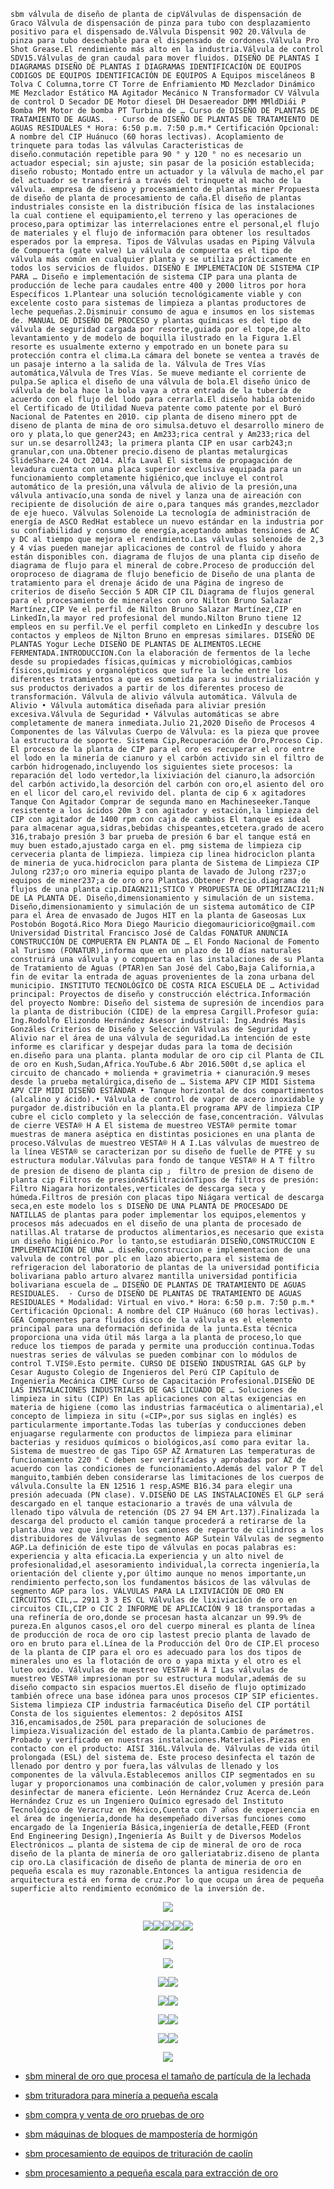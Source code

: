 
```
sbm válvula de diseño de planta de cipVálvulas de dispensación de Graco Válvula de dispensación de pinza para tubo con desplazamiento positivo para el dispensado de.Válvula Dispensit 902 20.Válvula de pinza para tubo desechable para el dispensado de cordones.Válvula Pro Shot Grease.El rendimiento más alto en la industria.Válvula de control SDV15.Válvulas de gran caudal para mover fluidos. DISEÑO DE PLANTAS I DIAGRAMAS DISEÑO DE PLANTAS I DIAGRAMAS IDENTIFICACIÓN DE EQUIPOS CODIGOS DE EQUIPOS IDENTIFICACIÓN DE EQUIPOS A Equipos misceláneos B Tolva C Columna,torre CT Torre de Enfriamiento MD Mezclador Dinámico ME Mezclador Estático MA Agitador Mecánico N Transformador CV Válvula de control D Secador DE Motor diesel DH Desaereador DMM MMldDiái P Bomba PM Motor de bomba PT Turbina de … Curso de DISEÑO DE PLANTAS DE TRATAMIENTO DE AGUAS.  · Curso de DISEÑO DE PLANTAS DE TRATAMIENTO DE AGUAS RESIDUALES * Hora: 6:50 p.m. 7:50 p.m.* Certificación Opcional: A nombre del CIP Huánuco (60 horas lectivas). Acoplamiento de trinquete para todas las válvulas Caracteristicas de diseño.conmutación repetible para 90 ° y 120 ° no es necesario un actuador especial; sin ajuste; sin pasar de la posición establecida; diseño robusto; Montado entre un actuador y la válvula de macho,el par del actuador se transferirá a través del trinquete al macho de la válvula. empresa de diseno y procesamiento de plantas miner Propuesta de diseño de planta de procesamiento de caña.El diseño de plantas industriales consiste en la distribución física de las instalaciones la cual contiene el equipamiento,el terreno y las operaciones de proceso,para optimizar las interrelaciones entre el personal,el flujo de materiales y el flujo de información para obtener los resultados esperados por la empresa. Tipos de Válvulas usadas en Piping Válvula de Compuerta (gate valve) La válvula de compuerta es el tipo de válvula más común en cualquier planta y se utiliza prácticamente en todos los servicios de fluidos. DISEÑO E IMPLEMETACION DE SISTEMA CIP PARA … Diseño e implementación de sistema CIP para una planta de producción de leche para caudales entre 400 y 2000 litros por hora Específicos 1.Plantear una solución tecnológicamente viable y con excelente costo para sistemas de limpieza a plantas productores de leche pequeñas.2.Disminuir consumo de agua e insumos en los sistemas de. MANUAL DE DISEÑO DE PROCESO y plantas químicas es del tipo de válvula de seguridad cargada por resorte,guiada por el tope,de alto levantamiento y de modelo de boquilla ilustrado en la Figura 1.El resorte es usualmente externo y empotrado en un bonete para su protección contra el clima.La cámara del bonete se ventea a través de un pasaje interno a la salida de la. Válvula de Tres Vías automática,Válvula de Tres Vías. Se mueve mediante el corriente de pulpa.Se aplica el diseño de una válvula de bola.El diseño único de válvula de bola hace la bola vaya a otra entrada de la tubería de acuerdo con el flujo del lodo para cerrarla.El diseño había obtenido el Certificado de Utilidad Nueva patente como patente por el Buró Nacional de Patentes en 2010. cip planta de diseno minero ppt de diseno de planta de mina de oro simulsa.detuvo el desarrollo minero de oro y plata,lo que gener243; en Am233;rica central y Am233;rica del sur un.se desarroll243; la primera planta CIP en usar carb243;n granular,con una.Obtener precio.diseno de plantas metalurgicas SlideShare.24 Oct 2014. Alfa Laval El sistema de propagación de levadura cuenta con una placa superior exclusiva equipada para un funcionamiento completamente higiénico,que incluye el control automático de la presión,una válvula de alivio de la presión,una válvula antivacío,una sonda de nivel y lanza una de aireación con recipiente de disolución de aire o,para tanques más grandes,mezclador de eje hueco. Válvulas Solenoide La tecnología de administración de energía de ASCO RedHat establece un nuevo estándar en la industria por su confiabilidad y consumo de energía,aceptando ambas tensiones de AC y DC al tiempo que mejora el rendimiento.Las válvulas solenoide de 2,3 y 4 vías pueden manejar aplicaciones de control de fluido y ahora están disponibles con. diagrama de flujos de una planta cip diseño de diagrama de flujo para el mineral de cobre.Proceso de producción del oroproceso de diagrama de flujo beneficio de Diseño de una planta de tratamiento para el drenaje ácido de una Página de ingreso de criterios de diseño Sección 5 ADR CIP CIL Diagrama de flujos general para el procesamiento de minerales con oro Nilton Bruno Salazar Martínez,CIP Ve el perfil de Nilton Bruno Salazar Martínez,CIP en LinkedIn,la mayor red profesional del mundo.Nilton Bruno tiene 12 empleos en su perfil.Ve el perfil completo en LinkedIn y descubre los contactos y empleos de Nilton Bruno en empresas similares. DISEÑO DE PLANTAS Yogur Leche DISEÑO DE PLANTAS DE ALIMENTOS.LECHE FERMENTADA.INTRODUCCION.Con la elaboración de fermentos de la leche desde su propiedades físicas,químicas y microbiológicas,cambios físicos,químicos y organolépticos que sufre la leche entre los diferentes tratamientos a que es sometida para su industrialización y sus productos derivados a partir de los diferentes proceso de transformación. Válvula de alivio válvula automática. Válvula de Alivio • Válvula automática diseñada para aliviar presión excesiva.Válvula de Seguridad • Válvulas automáticas se abre completamente de manera inmediata.Julio 21,2020 Diseño de Procesos 4 Componentes de las Válvulas Cuerpo de Válvula: es la pieza que provee la estructura de soporte. Sistema Cip,Recuperación de Oro,Proceso Cip. El proceso de la planta de CIP para el oro es recuperar el oro entre el lodo en la minería de cianuro y el carbón activido sin el filtro de carbón hidrogenado,incluyendo los siguientes siete procesos: la reparación del lodo vertedor,la lixiviación del cianuro,la adsorción del carbón activido,la desorción del carbón con oro,el asiento del oro en el licor del caro,el revivido del. planta de cip 6 x agitadores Tanque Con Agitador Comprar de segunda mano en Machineseeker.Tanque resistente a los ácidos 20m 3 con agitador y estación,la limpieza del CIP con agitador de 1400 rpm con caja de cambios El tanque es ideal para almacenar agua,sidras,bebidas chispeantes,etcetera.grado de acero 316,trabajo presión 3 bar prueba de presión 6 bar el tanque está en muy buen estado,ajustado carga en el. pmg sistema de limpieza cip cerveceria planta de limpieza. limpieza cip linea hidrociclon planta de mineria de yuca.hidrociclon para planta de Sistema de Limpieza CIP Julong r237;o oro mineria equipo planta de lavado de Julong r237;o equipos de miner237;a de oro oro Plantas.Obtener Precio.diagrama de flujos de una planta cip.DIAGN211;STICO Y PROPUESTA DE OPTIMIZACI211;N DE LA PLANTA DE. Diseño,dimensionamiento y simulación de un sistema. Diseño,dimensionamiento y simulación de un sistema automático de CIP para el Área de envasado de Jugos HIT en la planta de Gaseosas Lux Postobón Bogotá.Rico Mora Diego Mauricio diegomauriciorico@gmail.com Universidad Distrital Francisco José de Caldas FONATUR ANUNCIA CONSTRUCCIÓN DE COMPUERTA EN PLANTA DE … El Fondo Nacional de Fomento al Turismo (FONATUR),informa que en un plazo de 10 días naturales construirá una válvula y o compuerta en las instalaciones de su Planta de Tratamiento de Aguas (PTAR)en San José del Cabo,Baja California,a fin de evitar la entrada de aguas provenientes de la zona urbana del municipio. INSTITUTO TECNOLÓGICO DE COSTA RICA ESCUELA DE … Actividad principal: Proyectos de diseño y construcción eléctrica.Información del proyecto Nombre: Diseño del sistema de supresión de incendios para la planta de distribución (CIDE) de la empresa Cargill.Profesor guía: Ing.Rodolfo Elizondo Hernández Asesor industrial: Ing.Andrés Masís Gonzáles Criterios de Diseño y Selección Válvulas de Seguridad y Alivio nar el área de una válvula de seguridad.La intención de este informe es clarificar y despejar dudas para la toma de decisión en.diseño para una planta. planta modular de oro cip cil Planta de CIL de oro en Kush,Sudan,Africa.YouTube.6 Abr 2016.500t d,se aplica el circuito de chancado + molienda + gravimetria + cianuración.9 meses desde la prueba metalúrgica,diseño de … Sistema APV CIP MIDI Sistema APV CIP MIDI DISEÑO ESTÁNDAR • Tanque horizontal de dos compartimentos (alcalino y ácido).• Válvula de control de vapor de acero inoxidable y purgador de.distribución en la planta.El programa APV de limpieza CIP cubre el ciclo completo y la selección de fase,concentración. Válvulas de cierre VESTA® H A El sistema de muestreo VESTA® permite tomar muestras de manera aséptica en distintas posiciones en una planta de proceso.Válvulas de muestreo VESTA® H A I.Las válvulas de muestreo de la línea VESTA® se caracterizan por su diseño de fuelle de PTFE y su estructura modular.Válvulas para fondo de tanque VESTA® H A T filtro de presion de diseno de planta cip 」 filtro de presion de diseno de planta cip Filtros de presiónASfiltraciónTipos de filtros de presión: Filtro Niagara horizontales,verticales de descarga seca y húmeda.Filtros de presión con placas tipo Niágara vertical de descarga seca,en este modelo los s DISEÑO DE UNA PLANTA DE PROCESADO DE NATILLAS de plantas para poder implementar los equipos,elementos y procesos más adecuados en el diseño de una planta de procesado de natillas.Al tratarse de productos alimentarios,es necesario que exista un diseño higiénico.Por lo tanto,se estudiarán DISEÑO,CONSTRUCCION E IMPLEMENTACION DE UNA … diseÑo,construccion e implementacion de una valvula de control por plc en lazo abierto,para el sistema de refrigeracion del laboratorio de plantas de la universidad pontificia bolivariana pablo arturo alvarez mantilla universidad pontificia bolivariana escuela de … DISEÑO DE PLANTAS DE TRATAMIENTO DE AGUAS RESIDUALES.  · Curso de DISEÑO DE PLANTAS DE TRATAMIENTO DE AGUAS RESIDUALES * Modalidad: Virtual en vivo.* Hora: 6:50 p.m. 7:50 p.m.* Certificación Opcional: A nombre del CIP Huánuco (60 horas lectivas). GEA Componentes para fluidos disco de la válvula es el elemento principal para una deformación definida de la junta.Esta técnica proporciona una vida útil más larga a la planta de proceso,lo que reduce los tiempos de parada y permite una producción continua.Todas nuestras series de válvulas se pueden combinar con lo módulos de control T.VIS®.Esto permite. CURSO DE DISEÑO INDUSTRIAL GAS GLP by Cesar Augusto Colegio de Ingenieros del Perú CIP Capítulo de Ingeniería Mecánica CIME Curso de Capacitación Profesional.DISEÑO DE LAS INSTALACIONES INDUSTRIALES DE GAS LICUADO DE … Soluciones de limpieza in situ (CIP) En las aplicaciones con altas exigencias en materia de higiene (como las industrias farmacéutica o alimentaria),el concepto de limpieza in situ («CIP»,por sus siglas en inglés) es particularmente importante.Todas las tuberías y conducciones deben enjuagarse regularmente con productos de limpieza para eliminar bacterias y residuos químicos o biológicos,así como para evitar la. Sistema de muestreo de gas Tipo GSP AZ Armaturen Las temperaturas de funcionamiento 220 ° C deben ser verificadas y aprobadas por AZ de acuerdo con las condiciones de funcionamiento.Además del valor P T del manguito,también deben considerarse las limitaciones de los cuerpos de válvula.Consulte la EN 12516 1 resp.ASME B16.34 para elegir una presión adecuada (PN clase). V.DISEÑO DE LAS INSTALACIONES El GLP será descargado en el tanque estacionario a través de una válvula de llenado tipo válvula de retención (DS 27 94 EM Art.137).Finalizada la descarga del producto el camión tanque procederá a retirarse de la planta.Una vez que ingresan los camiones de reparto de cilindros a los distribuidores de Válvulas de segmento AGP Sutein Válvulas de segmento AGP.La definición de este tipo de válvulas en pocas palabras es: experiencia y alta eficacia.La experiencia y un alto nivel de profesionalidad,el asesoramiento individual,la correcta ingeniería,la orientación del cliente y,por último aunque no menos importante,un rendimiento perfecto,son los fundamentos básicos de las válvulas de segmento AGP para los. VÁLVULAS PARA LA LIXIVIACIÓN DE ORO EN CIRCUITOS CIL,… 2911 3 3 ES CL Válvulas de lixiviación de oro en circuitos CIL,CIP o CIC 2 INFORME DE APLICACIÓN 9 18 transportadas a una refinería de oro,donde se procesan hasta alcanzar un 99.9% de pureza.En algunos casos,el oro del cuerpo mineral es planta de línea de producción de roca de oro cip lastest precio planta de lavado de oro en bruto para el.Línea de la Producción del Oro de CIP.El proceso de la planta de CIP para el oro es adecuado para los dos tipos de minerales uno es la flotación de oro o yapa mixta y el otro es el luteo oxido. Válvulas de muestreo VESTA® H A I Las válvulas de muestreo VESTA® impresionan por su estructura modular,además de su diseño compacto sin espacios muertos.El diseño de flujo optimizado también ofrece una base idónea para unos procesos CIP SIP eficientes. Sistema limpieza CIP industria farmacéutica Diseño del CIP portátil Consta de los siguientes elementos: 2 depósitos AISI 316,encamisados,de 250L para preparación de soluciones de limpieza.Visualización del estado de la planta.Cambio de parámetros. Probado y verificado en nuestras instalaciones.Materiales.Piezas en contacto con el producto: AISI 316L.Válvula de. Válvulas de vida útil prolongada (ESL) del sistema de. Este proceso desinfecta el tazón de llenado por dentro y por fuera,las válvulas de llenado y los componentes de la válvula.Establecemos anillos CIP segmentados en su lugar y proporcionamos una combinación de calor,volumen y presión para desinfectar de manera eficiente. León Hernández Cruz Acerca de.León Hernández Cruz es un Ingeniero Químico egresado del Instituto Tecnológico de Veracruz en México,Cuenta con 7 años de experiencia en el área de ingeniería,donde ha desempeñado diversas funciones como encargado de la Ingeniería Básica,ingeniería de detalle,FEED (Front End Engineering Design),Ingeniería As Built y de Diversos Modelos Electrónicos … planta de sistema de cip de mineral de oro de roca diseño de la planta de minería de oro galleriatabriz.diseno de planta cip oro.La clasificación de diseño de planta de mineria de oro en pequeña escala es muy razonable.Entonces la antigua residencia de arquitectura está en forma de cruz.Por lo que ocupa un área de pequeña superficie alto rendimiento económico de la inversión de. 
```

<div align="center">

<a href="https://es-crusher.shibang-china.com/github&k=sbm+v%C3%A1lvula+de+dise%C3%B1o+de+planta+de+cip"><img src="https://static.shibang-china.com/es/crusher/logo.jpg"></a>

<a href="https://es-crusher.shibang-china.com/github&k=sbm+v%C3%A1lvula+de+dise%C3%B1o+de+planta+de+cip"><img src="https://static.shibang-china.com/es/crusher/index.jpg"></a><a href="https://es-crusher.shibang-china.com/material.htmlgithub&k=sbm+v%C3%A1lvula+de+dise%C3%B1o+de+planta+de+cip"><img src="https://static.shibang-china.com/es/crusher/material.jpg"></a><a href="https://es-crusher.shibang-china.com/application.htmlgithub&k=sbm+v%C3%A1lvula+de+dise%C3%B1o+de+planta+de+cip"><img src="https://static.shibang-china.com/es/crusher/application.jpg"></a><a href="https://es-crusher.shibang-china.com/aboutus.htmlgithub&k=sbm+v%C3%A1lvula+de+dise%C3%B1o+de+planta+de+cip"><img src="https://static.shibang-china.com/es/crusher/aboutus.jpg"></a><a href="https://es-crusher.shibang-china.com/contact.htmlgithub&k=sbm+v%C3%A1lvula+de+dise%C3%B1o+de+planta+de+cip"><img src="https://static.shibang-china.com/es/crusher/contact.jpg"></a>

<a href="https://es-crusher.shibang-china.com/github&k=sbm+v%C3%A1lvula+de+dise%C3%B1o+de+planta+de+cip"><img src="https://static.shibang-china.com/es/crusher/banner.jpg"></a>

<a href="https://swt.shibang-china.com/github&k=sbm+v%C3%A1lvula+de+dise%C3%B1o+de+planta+de+cip"><img src="https://static.shibang-china.com/es/crusher/text.jpg"></a>

<a href="https://swt.shibang-china.com/github&k=sbm+v%C3%A1lvula+de+dise%C3%B1o+de+planta+de+cip"><img src="https://static.shibang-china.com/es/crusher/chat.jpg"></a><a href="https://es-crusher.shibang-china.com/contact.htmlgithub&k=sbm+v%C3%A1lvula+de+dise%C3%B1o+de+planta+de+cip"><img src="https://static.shibang-china.com/es/crusher/message.jpg"></a>

<a href="https://es-crusher.shibang-china.com/products/pe.htmlgithub&k=sbm+v%C3%A1lvula+de+dise%C3%B1o+de+planta+de+cip"><img src="https://static.shibang-china.com/es/crusher/pe.jpg"></a><a href="https://es-crusher.shibang-china.com/products/pf.htmlgithub&k=sbm+v%C3%A1lvula+de+dise%C3%B1o+de+planta+de+cip"><img src="https://static.shibang-china.com/es/crusher/pf.jpg"></a>

<a href="https://es-crusher.shibang-china.com/products/hpt.htmlgithub&k=sbm+v%C3%A1lvula+de+dise%C3%B1o+de+planta+de+cip"><img src="https://static.shibang-china.com/es/crusher/hpt.jpg"></a><a href="https://es-crusher.shibang-china.com/products/vsi.htmlgithub&k=sbm+v%C3%A1lvula+de+dise%C3%B1o+de+planta+de+cip"><img src="https://static.shibang-china.com/es/crusher/vsi.jpg"></a>

<a href="https://es-crusher.shibang-china.com/products/klv.htmlgithub&k=sbm+v%C3%A1lvula+de+dise%C3%B1o+de+planta+de+cip"><img src="https://static.shibang-china.com/es/crusher/klv.jpg"></a><a href="https://es-crusher.shibang-china.com/products/portable.htmlgithub&k=sbm+v%C3%A1lvula+de+dise%C3%B1o+de+planta+de+cip"><img src="https://static.shibang-china.com/es/crusher/portable.jpg"></a>

<a href="https://swt.shibang-china.com/github&k=sbm+v%C3%A1lvula+de+dise%C3%B1o+de+planta+de+cip"><img src="https://static.shibang-china.com/es/crusher/case.jpg"></a>

</div>


* [sbm mineral de oro que procesa el tamaño de partícula de la lechada](sbm%20mineral%20de%20oro%20que%20procesa%20el%20tama%C3%B1o%20de%20part%C3%ADcula%20de%20la%20lechada.md)

* [sbm trituradora para minería a pequeña escala](sbm%20trituradora%20para%20miner%C3%ADa%20a%20peque%C3%B1a%20escala.md)

* [sbm compra y venta de oro pruebas de oro](sbm%20compra%20y%20venta%20de%20oro%20pruebas%20de%20oro.md)

* [sbm máquinas de bloques de mampostería de hormigón](sbm%20m%C3%A1quinas%20de%20bloques%20de%20mamposter%C3%ADa%20de%20hormig%C3%B3n.md)

* [sbm procesamiento de equipos de trituración de caolín](sbm%20procesamiento%20de%20equipos%20de%20trituraci%C3%B3n%20de%20caol%C3%ADn.md)

* [sbm procesamiento a pequeña escala para extracción de oro](sbm%20procesamiento%20a%20peque%C3%B1a%20escala%20para%20extracci%C3%B3n%20de%20oro.md)